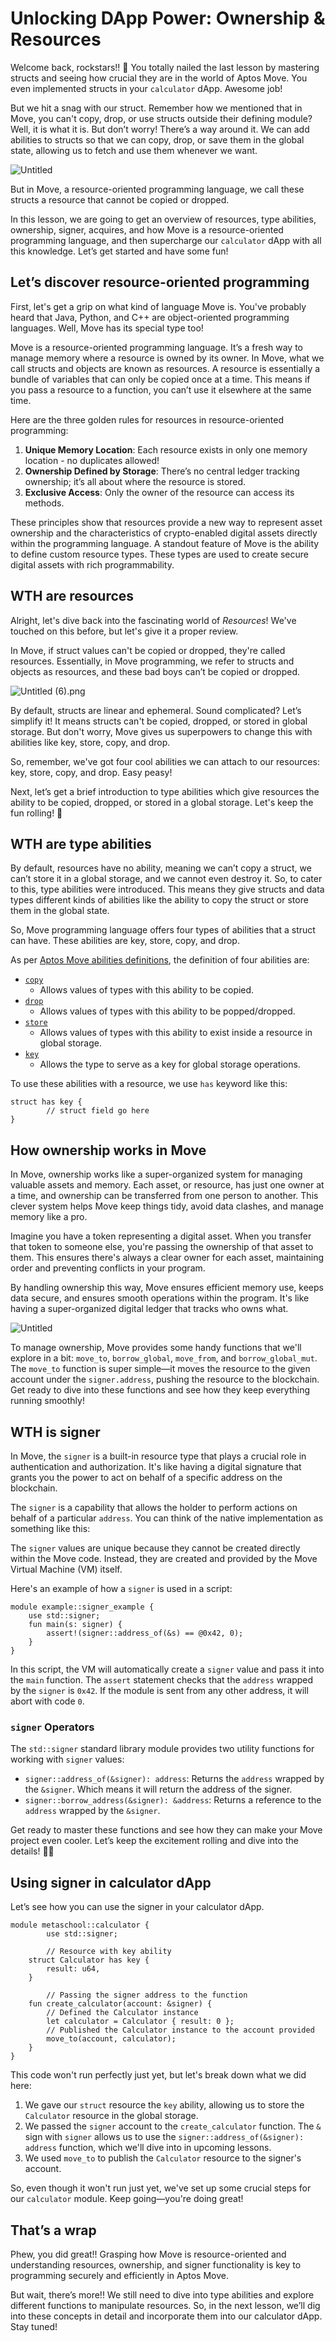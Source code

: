 # Unlocking DApp Power: Ownership & Resources

Welcome back, rockstars!! 🌟 You totally nailed the last lesson by mastering structs and seeing how crucial they are in the world of Aptos Move. You even implemented structs in your `calculator` dApp. Awesome job!

But we hit a snag with our struct. Remember how we mentioned that in Move, you can't copy, drop, or use structs outside their defining module? Well, it is what it is. But don’t worry! There’s a way around it. We can add abilities to structs so that we can copy, drop, or save them in the global state, allowing us to fetch and use them whenever we want.

![Untitled](2%20Unlocking%20DApp%20Power%20Ownership%20&%20Resources%20fbcdc750b63f4b609f9979a303e91aa0/Untitled.png)

But in Move, a resource-oriented programming language, we call these structs a resource that cannot be copied or dropped.

In this lesson, we are going to get an overview of resources, type abilities, ownership, signer, acquires, and how Move is a resource-oriented programming language, and then supercharge our `calculator` dApp with all this knowledge. Let’s get started and have some fun! 

## Let’s d**iscover resource-oriented programming**

First, let's get a grip on what kind of language Move is. You've probably heard that Java, Python, and C++ are object-oriented programming languages. Well, Move has its special type too!

Move is a resource-oriented programming language. It’s a fresh way to manage memory where a resource is owned by its owner. In Move, what we call structs and objects are known as resources. A resource is essentially a bundle of variables that can only be copied once at a time. This means if you pass a resource to a function, you can’t use it elsewhere at the same time.

Here are the three golden rules for resources in resource-oriented programming:

1. **Unique Memory Location**: Each resource exists in only one memory location - no duplicates allowed!
2. **Ownership Defined by Storage**: There’s no central ledger tracking ownership; it’s all about where the resource is stored.
3. **Exclusive Access**: Only the owner of the resource can access its methods.

These principles show that resources provide a new way to represent asset ownership and the characteristics of crypto-enabled digital assets directly within the programming language. A standout feature of Move is the ability to define custom resource types. These types are used to create secure digital assets with rich programmability.

## WTH are resources

Alright, let's dive back into the fascinating world of *Resources*! We've touched on this before, but let's give it a proper review.

In Move, if struct values can't be copied or dropped, they're called resources. Essentially, in Move programming, we refer to structs and objects as resources, and these bad boys can’t be copied or dropped.

![Untitled (6).png](2%20Unlocking%20DApp%20Power%20Ownership%20&%20Resources%20fbcdc750b63f4b609f9979a303e91aa0/Untitled_(6).png)

By default, structs are linear and ephemeral. Sound complicated? Let’s simplify it! It means structs can't be copied, dropped, or stored in global storage. But don't worry, Move gives us superpowers to change this with abilities like key, store, copy, and drop.

So, remember, we've got four cool abilities we can attach to our resources: key, store, copy, and drop. Easy peasy!

Next, let’s get a brief introduction to type abilities which give resources the ability to be copied, dropped, or stored in a global storage. Let's keep the fun rolling! 🚀

## WTH are type abilities

By default, resources have no ability, meaning we can’t copy a struct, we can’t store it in a global storage, and we cannot even destroy it. So, to cater to this, type abilities were introduced. This means they give structs and data types different kinds of abilities like the ability to copy the struct or store them in the global state.

So, Move programming language offers four types of abilities that a struct can have. These abilities are key, store, copy, and drop.

As per [Aptos Move abilities definitions](https://aptos.dev/move/book/abilities/), the definition of four abilities are:

- [`copy`](https://aptos.dev/move/book/abilities/#copy)
    - Allows values of types with this ability to be copied.
- [`drop`](https://aptos.dev/move/book/abilities/#drop)
    - Allows values of types with this ability to be popped/dropped.
- [`store`](https://aptos.dev/move/book/abilities/#store)
    - Allows values of types with this ability to exist inside a resource in global storage.
- [`key`](https://aptos.dev/move/book/abilities/#key)
    - Allows the type to serve as a key for global storage operations.

To use these abilities with a resource, we use `has` keyword like this:

```
struct has key {
		// struct field go here
}
```

## How ownership works in Move

In Move, ownership works like a super-organized system for managing valuable assets and memory. Each asset, or resource, has just one owner at a time, and ownership can be transferred from one person to another. This clever system helps Move keep things tidy, avoid data clashes, and manage memory like a pro.

Imagine you have a token representing a digital asset. When you transfer that token to someone else, you're passing the ownership of that asset to them. This ensures there's always a clear owner for each asset, maintaining order and preventing conflicts in your program.

By handling ownership this way, Move ensures efficient memory use, keeps data secure, and ensures smooth operations within the program. It's like having a super-organized digital ledger that tracks who owns what.

![Untitled](2%20Unlocking%20DApp%20Power%20Ownership%20&%20Resources%20fbcdc750b63f4b609f9979a303e91aa0/Untitled%201.png)

To manage ownership, Move provides some handy functions that we'll explore in a bit: `move_to`, `borrow_global`, `move_from`, and `borrow_global_mut`. The `move_to` function is super simple—it moves the resource to the given account under the `signer.address`, pushing the resource to the blockchain. Get ready to dive into these functions and see how they keep everything running smoothly!

## WTH is signer

In Move, the `signer` is a built-in resource type that plays a crucial role in authentication and authorization. It's like having a digital signature that grants you the power to act on behalf of a specific address on the blockchain.

The `signer` is a capability that allows the holder to perform actions on behalf of a particular `address`. You can think of the native implementation as something like this:

The `signer` values are unique because they cannot be created directly within the Move code. Instead, they are created and provided by the Move Virtual Machine (VM) itself.

Here's an example of how a `signer` is used in a script:

```
module example::signer_example {
    use std::signer;
    fun main(s: signer) {
        assert!(signer::address_of(&s) == @0x42, 0);
    }
}
```

In this script, the VM will automatically create a `signer` value and pass it into the `main` function. The `assert` statement checks that the `address` wrapped by the `signer` is `0x42`. If the module is sent from any other address, it will abort with code `0`.

### **`signer` Operators**

The `std::signer` standard library module provides two utility functions for working with `signer` values:

- `signer::address_of(&signer): address`: Returns the `address` wrapped by the `&signer`. Which means it will return the address of the signer.
- `signer::borrow_address(&signer): &address`: Returns a reference to the `address` wrapped by the `&signer`.

Get ready to master these functions and see how they can make your Move project even cooler. Let’s keep the excitement rolling and dive into the details! 🚀🎉

## Using signer in calculator dApp

Let’s see how you can use the signer in your calculator dApp.

```
module metaschool::calculator {
		use std::signer;	

		// Resource with key ability
    struct Calculator has key {
        result: u64,
    }

		// Passing the signer address to the function
    fun create_calculator(account: &signer) {
	    // Defined the Calculator instance
	    let calculator = Calculator { result: 0 };
	    // Published the Calculator instance to the account provided
	    move_to(account, calculator);
    }
}
```

This code won't run perfectly just yet, but let's break down what we did here:

1. We gave our `struct` resource the `key` ability, allowing us to store the `Calculator` resource in the global storage.
2. We passed the `signer` account to the `create_calculator` function. The `&` sign with `signer` allows us to use the `signer::address_of(&signer): address` function, which we'll dive into in upcoming lessons.
3. We used `move_to` to publish the `Calculator` resource to the signer's account.

So, even though it won't run just yet, we've set up some crucial steps for our `calculator` module. Keep going—you're doing great!

## That’s a wrap

Phew, you did great!! Grasping how Move is resource-oriented and understanding resources, ownership, and signer functionality is key to programming securely and efficiently in Aptos Move.

But wait, there’s more!! We still need to dive into type abilities and explore different functions to manipulate resources. So, in the next lesson, we’ll dig into these concepts in detail and incorporate them into our calculator dApp. Stay tuned!